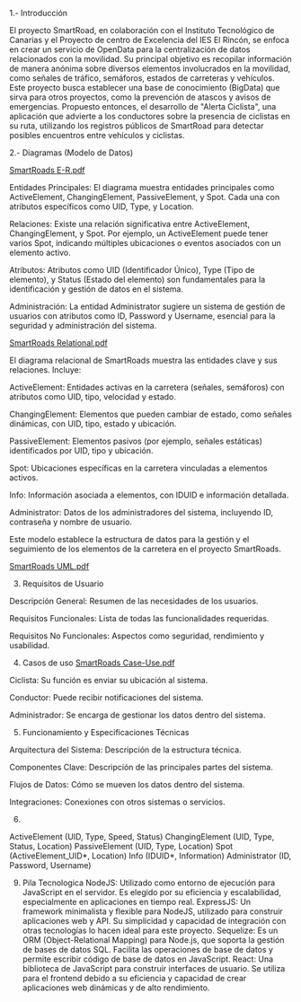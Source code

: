 1.- Introducción

El proyecto SmartRoad, en colaboración con el Instituto Tecnológico de Canarias y el Proyecto de centro de Excelencia del IES El Rincón, se enfoca en crear un servicio de OpenData para la centralización de datos relacionados con la movilidad. Su principal objetivo es recopilar información de manera anónima sobre diversos elementos involucrados en la movilidad, como señales de tráfico, semáforos, estados de carreteras y vehículos. Este proyecto busca establecer una base de conocimiento (BigData) que sirva para otros proyectos, como la prevención de atascos y avisos de emergencias. Propuesto entonces, el desarrollo de "Alerta Ciclista", una aplicación que advierte a los conductores sobre la presencia de ciclistas en su ruta, utilizando los registros públicos de SmartRoad para detectar posibles encuentros entre vehículos y ciclistas.

2.- Diagramas (Modelo de Datos)

[SmartRoads E-R.pdf](https://github.com/DiegoOrtegaElRincon/SmartRoadsProject/files/13675437/SmartRoads.E-R.pdf)

Entidades Principales: El diagrama muestra entidades principales como ActiveElement, ChangingElement, PassiveElement, y Spot. Cada una con atributos específicos como UID, Type, y Location.

Relaciones: Existe una relación significativa entre ActiveElement, ChangingElement, y Spot. Por ejemplo, un ActiveElement puede tener varios Spot, indicando múltiples ubicaciones o eventos asociados con un elemento activo.

Atributos: Atributos como UID (Identificador Único), Type (Tipo de elemento), y Status (Estado del elemento) son fundamentales para la identificación y gestión de datos en el sistema.

Administración: La entidad Administrator sugiere un sistema de gestión de usuarios con atributos como ID, Password y Username, esencial para la seguridad y administración del sistema.

[SmartRoads Relational.pdf](https://github.com/DiegoOrtegaElRincon/SmartRoadsProject/files/13675454/SmartRoads.Relational.pdf)

El diagrama relacional de SmartRoads muestra las entidades clave y sus relaciones. Incluye:

ActiveElement: Entidades activas en la carretera (señales, semáforos) con atributos como UID, tipo, velocidad y estado.

ChangingElement: Elementos que pueden cambiar de estado, como señales dinámicas, con UID, tipo, estado y ubicación.

PassiveElement: Elementos pasivos (por ejemplo, señales estáticas) identificados por UID, tipo y ubicación.

Spot: Ubicaciones específicas en la carretera vinculadas a elementos activos.

Info: Información asociada a elementos, con IDUID e información detallada.

Administrator: Datos de los administradores del sistema, incluyendo ID, contraseña y nombre de usuario.


Este modelo establece la estructura de datos para la gestión y el seguimiento de los elementos de la carretera en el proyecto SmartRoads.

[SmartRoads UML.pdf](https://github.com/DiegoOrtegaElRincon/SmartRoadsProject/files/13675456/SmartRoads.UML.pdf)


3. Requisitos de Usuario

Descripción General: Resumen de las necesidades de los usuarios.

Requisitos Funcionales: Lista de todas las funcionalidades requeridas.

Requisitos No Funcionales: Aspectos como seguridad, rendimiento y usabilidad.


4. Casos de uso
[SmartRoads Case-Use.pdf](https://github.com/DiegoOrtegaElRincon/SmartRoadsProject/files/13675424/SmartRoads.Case-Use.pdf)

Ciclista: Su función es enviar su ubicación al sistema.

Conductor: Puede recibir notificaciones del sistema.

Administrador: Se encarga de gestionar los datos dentro del sistema.

5. Funcionamiento y Especificaciones Técnicas

Arquitectura del Sistema: Descripción de la estructura técnica.

Componentes Clave: Descripción de las principales partes del sistema.

Flujos de Datos: Cómo se mueven los datos dentro del sistema.

Integraciones: Conexiones con otros sistemas o servicios.

6.

ActiveElement (UID, Type, Speed, Status)
ChangingElement (UID, Type, Status, Location)
PassiveElement (UID, Type, Location)
Spot (ActiveElement_UID*, Location)
Info (IDUID*, Information)
Administrator (ID, Password, Username)

9. Pila Tecnologica
NodeJS: Utilizado como entorno de ejecución para JavaScript en el servidor. Es elegido por su eficiencia y escalabilidad, especialmente en aplicaciones en tiempo real.
ExpressJS: Un framework minimalista y flexible para NodeJS, utilizado para construir aplicaciones web y API. Su simplicidad y capacidad de integración con otras tecnologías lo hacen ideal para este proyecto.
Sequelize: Es un ORM (Object-Relational Mapping) para Node.js, que soporta la gestión de bases de datos SQL. Facilita las operaciones de base de datos y permite escribir código de base de datos en JavaScript.
React: Una biblioteca de JavaScript para construir interfaces de usuario. Se utiliza para el frontend debido a su eficiencia y capacidad de crear aplicaciones web dinámicas y de alto rendimiento.


